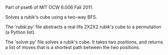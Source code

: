 Part of pset6 of MIT OCW 6.006 Fall 2011.

Solves a rubik's cube using a two-way BFS.

The 'rubik.py' file abstracts a real life 2X2X2 rubik's cube to a permutation (a Python list).

The 'solver.py' file solves a rubik's cube. It takes two positions, and returns a list of
moves that is a shortest path between the two positions.
